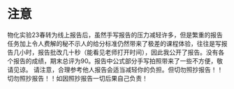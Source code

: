 # 注意
物化实验23春转为线上报告后，虽然手写报告的压力减轻许多，但是繁重的报告任务加上令人费解的秘不示人的给分标准仍然带来了极差的课程体验，往往是写报告几小时，报告批改几十秒（能看见老师打开时间），因此我公开了报告。没有各个报告的成绩，期末总评为90。报告中公式部分手写拍照带来了一些不方便，敬请见谅。
请注意，合理参考他人报告会适当减轻你的负担。但切勿照抄报告！！切勿照抄报告！！如因照抄报告一切后果自己负责！
